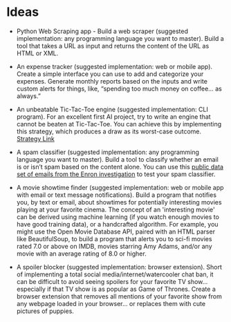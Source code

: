 # Ideas
* Python Web Scraping app - Build a web scraper (suggested implementation: any programming language you want to master). Build a tool that takes a URL as input and returns the content of the URL as HTML or XML.
* An expense tracker (suggested implementation: web or mobile app). Create a simple interface you can use to add and categorize your expenses. Generate monthly reports based on the inputs and write custom alerts for things, like, “spending too much money on coffee… as always.”
* An unbeatable Tic-Tac-Toe engine (suggested implementation: CLI program). For an excellent first AI project, try to write an engine that cannot be beaten at Tic-Tac-Toe. You can achieve this by implementing this strategy, which produces a draw as its worst-case outcome. [Strategy Link](https://en.wikipedia.org/wiki/Tic-tac-toe#Strategy)
* A spam classifier (suggested implementation: any programming language you want to master). Build a tool to classify whether an email is or isn’t spam based on the content alone. You can use this [public data set of emails from the Enron investigation](https://www.kaggle.com/wcukierski/enron-email-dataset) to test your spam classifier.
* A movie showtime finder (suggested implementation: web or mobile app with email or text message notifications). Build a program that notifies you, by text or email, about showtimes for potentially interesting movies playing at your favorite cinema. The concept of an 'interesting movie' can be derived using machine learning (if you watch enough movies to have good training data), or a handcrafted algorithm. For example, you might use the Open Movie Database API, paired with an HTML parser like BeautifulSoup, to build a program that alerts you to sci-fi movies rated 7.0 or above on IMDB, movies starring Amy Adams, and/or any movie with an average rating of 8.0 or higher.

* A spoiler blocker (suggested implementation: browser extension). Short of implementing a total social media/internet/watercooler chat ban, it can be difficult to avoid seeing spoilers for your favorite TV show… especially if that TV show is as popular as Game of Thrones. Create a browser extension that removes all mentions of your favorite show from any webpage loaded in your browser… or replaces them with cute pictures of puppies.
